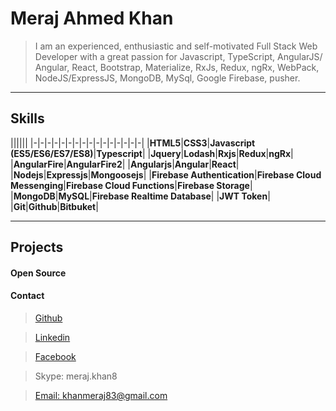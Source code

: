 # Meraj Ahmed Khan

> I am an experienced, enthusiastic and self-motivated Full Stack Web Developer with a great passion for Javascript, TypeScript, AngularJS/ Angular, React, Bootstrap, Materialize, RxJs, Redux, ngRx, WebPack, NodeJS/ExpressJS, MongoDB, MySql, Google Firebase, pusher.

***


## Skills

||||||
|-|-|-|-|-|-|-|-|-|-|-|-|-|-|-|-|
|**HTML5**|**CSS3**|**Javascript (ES5/ES6/ES7/ES8)**|**Typescript**|
|**Jquery**|**Lodash**|**Rxjs**|**Redux**|**ngRx**|
|**AngularFire**|**AngularFire2**|
|**Angularjs**|**Angular**|**React**|
|**Nodejs**|**Expressjs**|**Mongoosejs**|
|**Firebase Authentication**|**Firebase Cloud Messenging**|**Firebase Cloud Functions**|**Firebase Storage**|
|**MongoDB**|**MySQL**|**Firebase Realtime Database**|
|**JWT Token**|
|**Git**|**Github**|**Bitbuket**|

***

## Projects


#### Open Source 

 

#### Contact

> [Github](https://github.com/khanmeraj83)

> [Linkedin](https://www.linkedin.com/in/meraj-khan-b649715a//)

> [Facebook](facebook.com/khan.meraj)

> Skype: meraj.khan8

> [Email: khanmeraj83@gmail.com](mailto:khanmeraj83@gmail.com)

